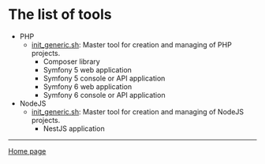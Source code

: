 # The list of tools

- PHP
  - [init_generic.sh](pages/php/init_generic.md): Master tool for creation and managing of PHP projects.
    - Composer library
    - Symfony 5 web application
    - Symfony 5 console or API application
    - Symfony 6 web application
    - Symfony 6 console or API application
- NodeJS
  - [init_generic.sh](pages/nodejs/init_generic.md): Master tool for creation and managing of NodeJS projects.
    - NestJS application

---

[Home page](index.md)
